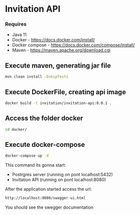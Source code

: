 # Invitation API #

### Requires ###
* Java 11
* Docker - https://docs.docker.com/install/
* Docker compose - https://docs.docker.com/compose/install/
* Maven - https://maven.apache.org/download.cgi


## Execute maven, generating jar file
```sh
mvn clean install -DskipTests
```


## Execute DockerFile, creating api image
```sh
docker build -t invitation/invitation-api:0.0.1 .
```

## Access the folder docker
```sh
cd docker/
```

## Execute docker-compose
```sh
docker-compose up -d
```
This command its gonna start:
- Postrgres server (running on pont localhost:5432)
- Invitation API (running on pont localhost:8080)

After the application started access the url:
```sh
http://localhost:8080/swagger-ui.html
```
You should see the swegger documentation
